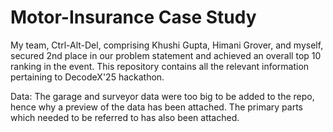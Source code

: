# Motor-Insurance Case Study

My team, Ctrl-Alt-Del, comprising Khushi Gupta, Himani Grover, and myself, secured 2nd place in our problem statement and achieved an overall top 10 ranking in the event.
This repository contains all the relevant information pertaining to DecodeX'25 hackathon. 


Data: The garage and surveyor data were too big to be added to the repo, hence why a preview of the data has been attached. The primary parts which needed to be referred to has also been attached.
